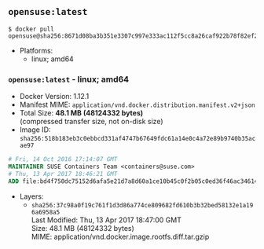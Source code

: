 ## `opensuse:latest`

```console
$ docker pull opensuse@sha256:8671d08ba3b351e3307c997e333ac112f5cc8a26caf922b78f82ef29d5fff073
```

-	Platforms:
	-	linux; amd64

### `opensuse:latest` - linux; amd64

-	Docker Version: 1.12.1
-	Manifest MIME: `application/vnd.docker.distribution.manifest.v2+json`
-	Total Size: **48.1 MB (48124332 bytes)**  
	(compressed transfer size, not on-disk size)
-	Image ID: `sha256:518b183eb3c0ebbcd331af4747b67649fdc61a14e0c4a72e89b9740b35acae97`

```dockerfile
# Fri, 14 Oct 2016 17:14:07 GMT
MAINTAINER SUSE Containers Team <containers@suse.com>
# Thu, 13 Apr 2017 18:46:21 GMT
ADD file:bd4f750dc75152d6afa5e21d7a8d60a1ce10b45c0f2b05c0ed36f46ac3461442 in / 
```

-	Layers:
	-	`sha256:37c98a0f19c761f1d3d86a774ce809682fd610b3b32bed58132e1a196a6958a5`  
		Last Modified: Thu, 13 Apr 2017 18:47:00 GMT  
		Size: 48.1 MB (48124332 bytes)  
		MIME: application/vnd.docker.image.rootfs.diff.tar.gzip
